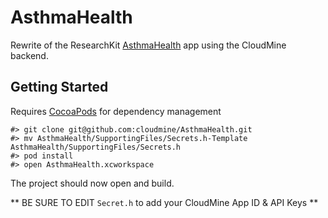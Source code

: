 # AsthmaHealth

Rewrite of the ResearchKit [AsthmaHealth](https://github.com/ResearchKit/AsthmaHealth) app using the CloudMine backend.

## Getting Started

Requires [CocoaPods](https://cocoapods.org/) for dependency management

```
#> git clone git@github.com:cloudmine/AsthmaHealth.git
#> mv AsthmaHealth/SupportingFiles/Secrets.h-Template AsthmaHealth/SupportingFiles/Secrets.h
#> pod install
#> open AsthmaHealth.xcworkspace
```

The project should now open and build.

** BE SURE TO EDIT `Secret.h` to add your CloudMine App ID & API Keys **
